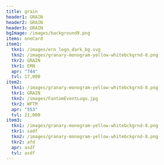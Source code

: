 ```yaml
---
title: grain
header1: GRAIN
header2: GRAIN
header3: GRAIN
bgImage: /images/background9.png
items: oneCard
item1:
  tkn1: /images/ern_logo_dark_bg.svg
  tkn2: /images/granary-monogram-yellow-whitebckgrnd-8.png
  tkr2: GRAIN
  tkr1: ERN
  apr: "744"
  tvl: 17,000
item2:
  tkn1: /images/granary-monogram-yellow-whitebckgrnd-8.png
  tkr1: GRAIN
  tkn2: /images/FantomEventLogo.jpg
  tkr2: WFTM
  apr: "553"
  tvl: 21,000
item3:
  tkn1: /images/granary-monogram-yellow-whitebckgrnd-8.png
  tkr1: sadf
  tkn2: /images/granary-monogram-yellow-whitebckgrnd-8.png
  tkr2: afd
  apr: asdf
  tvl: asdf
---
```

